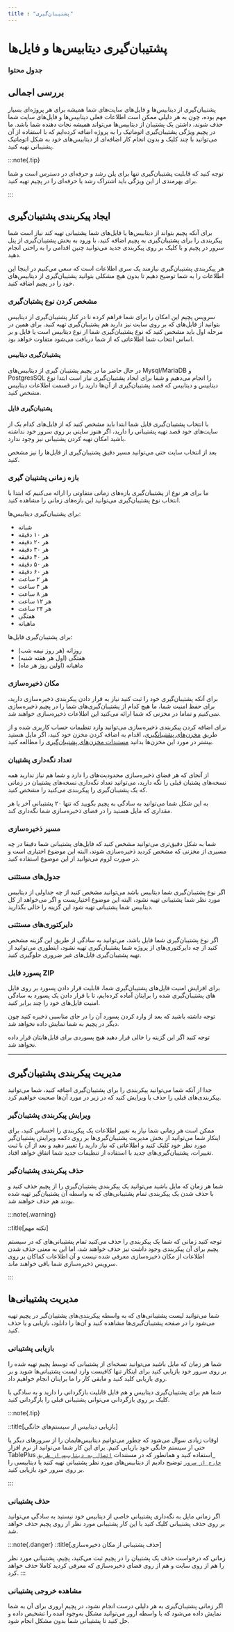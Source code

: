 ```yaml
---
title : "پشتیبان‌گیری"
---
```


# پشتیبان‌گیری دیتابیس‌ها و فایل‌ها


### جدول محتوا

## بررسی اجمالی

پشتیبان‌گیری از دیتابیس‌ها و فایل‌های سایت‌های شما همیشه برای هر پروژه‌ای بسیار مهم بوده، چون به هر دلیلی ممکن است اطلاعات فعلی دیتابیس‌ها و فایل‌های سایت شما حذف شوند، داشتن یک پشتیبان از دیتابیس‌ها می‌تواند همیشه نجات دهنده شما باشد. ما در پچیم ویژگی پشتیبان‌گیری اتوماتیک را به پروژه اضافه کرده‌ایم که با استفاده از آن می‌توانید با چند کلیک و بدون انجام کار اضافه‌ای از دیتابیس‌های خود به شکل اتوماتیک پشتیبانی تهیه کنید.

:::note{.tip}

توجه کنید که قابلیت پشتیبان‌گیری تنها برای پلن رشد و حرفه‌ای در دسترس است و شما برای بهرمندی از این ویژگی باید اشتراک رشد یا حرفه‌ای را در پچیم تهیه کنید.

:::

## ایجاد پیکربندی پشتیبان‌گیری

برای آنکه پچیم بتواند از دیتابیس‌ها یا فایل‌های شما پشتیبانی تهیه کند نیاز است شما پیکربندی را برای پشتیبان‌گیری به پچیم اضافه کنید، با ورود به بخش پشتیبان‌گیری از پنل سرور در پچیم و با کلیک بر روی پیکربندی جدید می‌توانید چنین اقدامی را به راحتی انجام دهید.

هر پیکربندی پشتیبان‌گیری نیازمند یک سری اطلاعات است که سعی می‌کنیم در اینجا این اطلاعات را به شما توضیح دهیم تا بدون هیچ مشکلی بتوانید پشتیبان‌گیری از دیتابیس‌های خود را در پچیم اضافه کنید.

### مشخص کردن نوع پشتبان‌گیری

سرویس پچیم این امکان را برای شما فراهم کرده تا در کنار پشتیبان‌گیری از دیتابیس بتوانید از فایل‌های که بر روی سایت نیز دارید هم پشتیبان‌گیری تهیه کنید. برای همین در مرحله اول باید مشخص کنید که نوع پشتیبان‌گیری شما از نوع دیتابیس است یا فایل و بر اساس انتخاب شما اطلاعاتی که از شما دریافت می‌شود متفاوت خواهد بود.

#### پشتیبان‌گیری دیتابیس

در حال حاضر ما در پچیم پشتیبان گیری از دیتابیس‌های Mysql/MariaDB و PostgresSQL را انجام می‌دهیم و شما برای ایجاد پشتیبان‌گیری نیاز است ابتدا نوع دیتابیس و دیتابیس‌ که قصد پشتیبان‌گیری از آن‌ها دارید را در قسمت اطلاعات دیتابیس مشخص کنید.

#### پشتیبان‌گیری فایل

با انتخاب پشتیبان‌گیری فایل شما ابتدا باید مشخص کنید که از فایل‌های کدام یک از سایت‌های خود قصد تهیه پشتیبانی را دارید، اگر هنوز سایتی بر روی سرور خود نداشته باشید امکان تهیه کردن پشتیبانی نیز وجود ندارد.

بعد از انتخاب سایت حتی می‌توانید مسیر دقیق پشتیبان‌گیری از فایل‌ها را نیز مشخص کنید.

### بازه زمانی پشتیبان گیری

ما برای هر نوع از پشتیبان‌گیری بازه‌های زمانی متفاوتی را ارائه می‌کنیم که ابتدا با انتخاب نوع پشتیبان‌گیری می‌توانید این بازه‌های زمانی را مشاهده کنید.

برای پشتیبان‌گیری دیتابیس‌ها: 

- شبانه
- هر ۱۰ دقیقه
- هر ۲۰ دقیقه
- هر ۳۰ دقیقه
- هر ۴۰ دقیقه
- هر ۵۰ دقیقه
- هر ۶۰ دقیقه
- هر ۲ ساعت
- هر ۴ ساعت
- هر ۸ ساعت
- هر ۱۲ ساعت
- هر ۲۴ ساعت
- هفتگی
- ماهیانه

برای پشتیبان‌گیری فایل‌ها: 

- روزانه (هر روز نیمه شب)
- هفتگی (اول هر هفته شنبه)
- ماهیانه (اولین روز هر ماه)


### مکان ذخیره‌سازی

برای آنکه پشتیبان‌گیری خود را ثبت کنید نیاز به قرار دادن پیکربندی ذخیره‌‌سازی دارید، برای حفظ امنیت شما، ما هیچ کدام از پشتیبان‌گیری‌های شما را در پچیم ذخیره‌سازی نمی‌کنیم و تماما در مخزنی که شما ارائه می‌کنید این اطلاعات ذخیره‌سازی خواهند شد.

برای اضافه کردن پیکربندی ذخیره‌سازی می‌توانید وارد تنظیمات حساب کاربری شده و از طریق [مخزن‌های پشتیبانگیری](https://app.pachim.sh/profile/backup-configurations)، اقدام به اضافه کردن مخزن خود کنید، اگر مایل هستید بیشتر در مورد این مخزن‌ها بدانید [مستندات مخزن‌های پشتیبان‌گیری](/accounts/backup-configurations) را مطالعه کنید.

### تعداد نگه‌داری پشتیبان

از آنجای که هر فضای ذخیره‌سازی محدودیت‌های را دارد و شما هم نیاز ندارید همه نسخه‌های پشتبان قبلی را نگه دارید، می‌توانید تعداد نگه‌داری نسخه‌های پشتیبان در زمانی که یک پشتیبان‌گیری را پیکربندی می‌کنید را مشخص کنید.

به این شکل شما می‌توانید به سادگی به پچیم بگویید که تنها ۲۰ پشتیبانی آخر یا هر مقداری که مایل هستید را در فضای ذخیره‌سازی شما نگه‌داری کند.

### مسیر ذخیره‌سازی

شما به شکل دقیق‌تری می‌توانید مشخص کنید که فایل‌های پشتیبانی شما دقیقا در چه مسیری از مخزنی که مشخص کردید ذخیره‌سازی شوند، البته این موضوع اختیاری است و در صورت لزوم می‌توانید از این موضوع استفاده کنید.


### جدول‌های مستثنی

اگر نوع پشتیبان‌گیری شما دیتابیس باشد می‌توانید مشخص کنید از چه جداولی از دیتابیس مورد نظر شما پشتیبانی تهیه نشود، البته این موضوع اختیاریست و اگر می‌خواهد از کل دیتابیس شما پشتیبانی تهیه شود این گزینه را خالی بگذارید.

### دایرکتوری‌های مستثنی

اگر نوع پشتیبان‌گیری شما فایل باشد، می‌توانید به سادگی از طریق این گزینه مشخص کنید از چه دایرکتوری‌های از پروژه شما پشتیبان‌گیری تهیه نشود، اینطوری می‌توانید از تهیه پشتیبان‌گیری فایل‌های غیر ضروری جلوگیری کنید.

### پسورد فایل ZIP

برای افزایش امنیت فایل‌های پشتیبان‌گیری شما، قابلیت قرار دادن پسورد بر روی فایل های پشتیبان‌گیری شده را برایتان آماده کرده‌ایم، تا با قرار دادن یک پسورد به سادگی امنیت فایل‌های خود را چند برابر کنید.

توجه داشته باشید که بعد از وارد کردن پسورد آن را در جای مناسبی ذخیره کنید چون دیگر در پچیم به شما نمایش داده نخواهد شد.

توجه کنید اگر این گزینه را خالی قرار دهید هیچ پسوردی برای فایل‌هایتان قرار داده نخواهد شد.

-------

## مدیریت پیکربندی پشتیبان‌گیری

جدا از آنکه شما می‌توانید پیکربندی را برای پشتیبان‌گیری اضافه کنید، شما می‌توانید پیکربندی‌های قبلی را حذف یا ویرایش کنید که در زیر در مورد آن‌ها صحبت خواهیم کرد.

### ویرایش  پیکربندی پشتیبان‌گیر

ممکن است هر زمانی شما نیاز به تغییر اطلاعات یک پیکربندی را احساس کنید، برای اینکار شما می‌توانید از بخش مدیریت پشتیبان‌گیری‌ها بر روی دکمه ویرایش پشتیبان‌گیر مورد نظر خود کلیک کنید و اطلاعاتی که نیاز دارید را تغییر دهید و بعد از آن با ثبت تغییرات، پشتیبان‌گیری‌های جدید با استفاده از تنظیمات جدید شما اتفاق خواهد افتاد.

### حذف پیکربندی پشتیبان‌گیر

شما هر زمان که مایل باشید می‌توانید یک پیکربندی پشتیبان‌گیری را از پچیم حذف کنید و با حذف شدن یک پیکربندی تمام پشتیبانی‌های که به واسطه آن پشتیبان‌گیر تهیه شده بودند هم حذف خواهند شد. 

:::note{.warning}

::title[نکته مهم]

توجه کنید زمانی که شما یک پیکربندی را حذف می‌کنید تمام پشتیبانی‌های که در سیستم پچیم برای آن پیکربندی وجود داشت نیز حذف خواهند شد، اما این به معنی حذف شدن اطلاعات از مکان ذخیره‌سازی معرفی شده نیست و آن اطلاعات کماکان بر روی سرویس ذخیره‌سازی شما باقی خواهند ماند.

:::

## مدیریت پشتیبانی‌ها

شما می‌توانید لیست پشتیبانی‌های که به واسطه پیکربندی‌های پشتیبان‌گیر در پچیم تهیه می‌شود را در صفحه پشتیبان‌گیری‌ها مشاهده کنید و آن‌ها را دانلود، بازیابی و یا حذف کنید.

### بازیابی پشتیبانی

شما هر زمان که مایل باشید می‌توانید نسخه‌ای از پشتیبانی که توسط پچیم تهیه شده را بر روی سرور خود بازیابی کنید برای اینکار تنها کافیست وارد لیست پشتیبانی‌ها شوید و بر روی بازیابی کلید کنید و مابقی کار را ما برایتان انجام خواهیم داد. 

شما هم برای پشتیبان‌گیری دیتابیس و هم فایل قابلیت بازگردانی را دارید و به سادگی با کلیک بر روی بازگردانی می‌توانی پشتیبانی قبلی را بازگردانی کنید.

:::note{.tip}

::title[بازیابی دیتابیس از سیستم‌های خانگی]

اوقات زیادی سوال می‌شود که چطور می‌توانیم دیتابیس‌هایمان را از سرورهای دیگر یا حتی از سیستم خانگی خود بازیابی کنیم. برای این کار شما می‌توانید از نرم افزار TablePlus استفاده کنید و همانطور که در مستندات [`اتصال به دیتابیس از طریق خارج از سرور`](/servers/databases#اتصال-به-دیتابیس-از-طریق-خارج-از-سرور) توضیح دادیم از دیتابیس‌های مورد نظر پشتیبانی تهیه کنید یا دیتابیسی را بر روی سرور خود بازیابی کنید.

:::

### حذف پشتیبانی

اگر زمانی مایل به نگه‌داری پشتیبانی خاصی از دیتابیس خود نیستید به سادگی می‌توانید بر روی حذف پشتیبانی کلیک کنید با این کار پشتیبانی مورد نظر از روی پچیم حذف خواهد شد.

:::note{.danger}
::title[حذف پشتیبانی از مکان ذخیره‌سازی]

زمانی که درخواست حذف یک پشتیبان را در پچیم ثبت می‌کنید، پچیم، پشتیبانی مورد نظر را هم از روی سایت و هم از روی فضای ذخیره‌سازی که معرفی کردید کاملا حذف خواهد کرد.
:::

### مشاهده خروجی پشتیبانی

اگر زمانی پشتیبان‌گیری به هر دلیلی درست انجام نشود، در پچیم اروری برای آن به شما نمایش داده می‌شود که با واسطه ارور می‌توانید مشکل به‌وجود آمده را تشخیص داده و حل کنید تا پشتیبانی شما بدون مشکل انجام شود.
